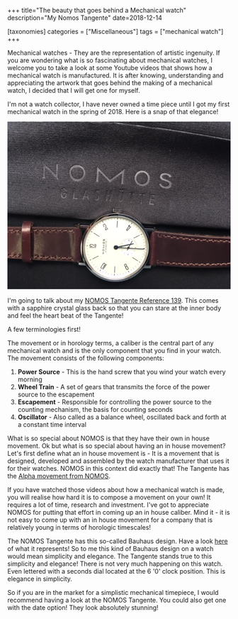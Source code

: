 +++
title="The beauty that goes behind a Mechanical watch"
description="My Nomos Tangente"
date=2018-12-14

[taxonomies]
categories = ["Miscellaneous"]
tags = ["mechanical watch"]
+++


Mechanical watches - They are the representation of artistic ingenuity. If you are wondering what is so fascinating about mechanical watches, I welcome 
you to take a look at some Youtube videos that shows how a mechanical watch is manufactured. It is after knowing, understanding and appreciating the 
artwork that goes behind the making of a mechanical watch, I decided that I will get one for myself. 

I'm not a watch collector, I have never owned a time piece until I got my first mechanical watch in the spring of 2018. Here is a snap of that elegance!

![nomos-tangente](/images/nomos-tangente.jpg)

I'm going to talk about my [NOMOS Tangente Reference 139](https://nomos-glashuette.com/en/tangente/tangente-139). This comes with a sapphire crystal glass 
back so that you can stare at the inner body and feel the heart beat of the Tangente!

A few terminologies first!

The movement or in horology terms, a caliber is the central part of any mechanical watch and is the only component that you find in your watch. The movement 
consists of the following components:
 
1. **Power Source** - This is the hand screw that you wind your watch every morning
2. **Wheel Train**  - A set of gears that transmits the force of the power source to the escapement
3. **Escapement**   - Responsible for controlling the power source to the counting mechanism, the basis for counting seconds
4. **Oscillator**   - Also called as a balance wheel, oscillated back and forth at a constant time interval

What is so special about NOMOS is that they have their own in house movement. Ok but what is so special about having an in house movement? Let's first define 
what an in house movement is - It is a movement that is designed, developed and assembled by the watch manufacturer that uses it for their watches. NOMOS 
in this context did exactly that! The Tangente has the [Alpha movement from NOMOS](https://nomos-glashuette.com/en/manufacture/caliber/alpha). 

If you have watched those videos about how a mechanical watch is made, you will realise how hard it is to compose a movement on your own! It requires a lot of 
time, research and investment. I've got to appreciate NOMOS for putting that effort in coming up an in house caliber. Mind it - it is not easy to come up with an 
in house movement for a company that is relatively young in terms of horologic timescales! 

The NOMOS Tangente has this so-called Bauhaus design. Have a look [here](https://en.wikipedia.org/wiki/Bauhaus) of what it represents! So to me 
this kind of Bauhaus design on a watch would mean simplicity and elegance. The Tangente stands true to this simplicity and elegance! There is not very much 
happening on this watch. Even lettered with a seconds dial located at the 6 '0' clock position. This is elegance in simplicity.

So if you are in the market for a simplistic mechanical timepiece, I would recommend having a look at the NOMOS Tangente. You could also get one with the 
date option! They look absolutely stunning!

 

